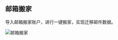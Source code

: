 ## 邮箱搬家

导入邮箱搬家账户，进行一键搬家，实现迁移邮件数据。

![邮箱搬家](https://img1.jcloudcs.com/cn/image/jdcloud-mail/%E9%82%AE%E7%AE%B1%E6%90%AC%E5%AE%B6.png)
